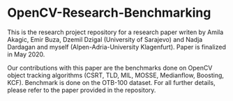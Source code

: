 # OpenCV-Research-Benchmarking

This is the research project repository for a research paper writen by Amila Akagic, Emir Buza, Dzemil Dzigal (University of Sarajevo) and Nadja Dardagan and myself (Alpen-Adria-University Klagenfurt). Paper is finalized in May 2020. 

Our contributions with this paper are the benchmarks done on OpenCV object tracking algorithms (CSRT, TLD, MIL, MOSSE, Medianflow, Boosting, KCF). Benchmark is done on the OTB-100 dataset. For all further details, please refer to the paper provided in the repository. 
